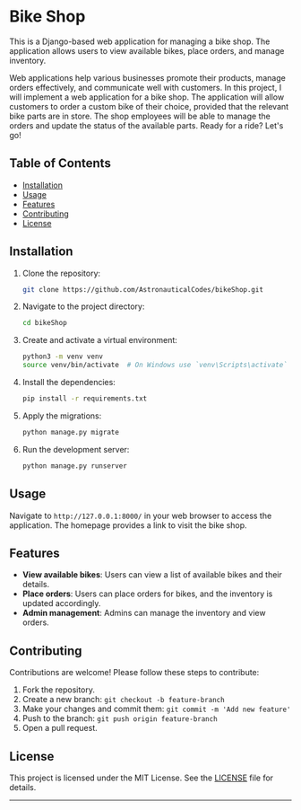 # Bike Shop 

This is a Django-based web application for managing a bike shop. The application allows users to view available bikes, place orders, and manage inventory.

Web applications help various businesses promote their products, manage orders effectively, and communicate well with customers. In this project, I will implement a web application for a bike shop. The application will allow customers to order a custom bike of their choice, provided that the relevant bike parts are in store. The shop employees will be able to manage the orders and update the status of the available parts. Ready for a ride? Let's go!

## Table of Contents
- [Installation](#installation)
- [Usage](#usage)
- [Features](#features)
- [Contributing](#contributing)
- [License](#license)

## Installation

1. Clone the repository:
   ```bash
   git clone https://github.com/AstronauticalCodes/bikeShop.git
   ```

2. Navigate to the project directory:
   ```bash
   cd bikeShop
   ```

3. Create and activate a virtual environment:
   ```bash
   python3 -m venv venv
   source venv/bin/activate  # On Windows use `venv\Scripts\activate`
   ```

4. Install the dependencies:
   ```bash
   pip install -r requirements.txt
   ```

5. Apply the migrations:
   ```bash
   python manage.py migrate
   ```

6. Run the development server:
   ```bash
   python manage.py runserver
   ```

## Usage

Navigate to `http://127.0.0.1:8000/` in your web browser to access the application. The homepage provides a link to visit the bike shop.

## Features

- **View available bikes**: Users can view a list of available bikes and their details.
- **Place orders**: Users can place orders for bikes, and the inventory is updated accordingly.
- **Admin management**: Admins can manage the inventory and view orders.

## Contributing

Contributions are welcome! Please follow these steps to contribute:

1. Fork the repository.
2. Create a new branch: `git checkout -b feature-branch`
3. Make your changes and commit them: `git commit -m 'Add new feature'`
4. Push to the branch: `git push origin feature-branch`
5. Open a pull request.

## License

This project is licensed under the MIT License. See the [LICENSE](LICENSE) file for details.

---
